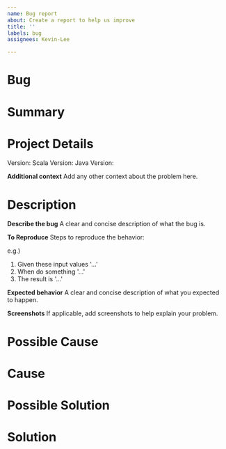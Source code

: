 ```yaml
---
name: Bug report
about: Create a report to help us improve
title: ''
labels: bug
assignees: Kevin-Lee

---
```


# Bug

# Summary

# Project Details
Version:
Scala Version:
Java Version:

**Additional context**
Add any other context about the problem here.

# Description
**Describe the bug**
A clear and concise description of what the bug is.

**To Reproduce**
Steps to reproduce the behavior:

e.g.)
1. Given these input values '...'
2. When do something '...'
3. The result is '...'

**Expected behavior**
A clear and concise description of what you expected to happen.

**Screenshots**
If applicable, add screenshots to help explain your problem.

# Possible Cause
# Cause

# Possible Solution
# Solution
